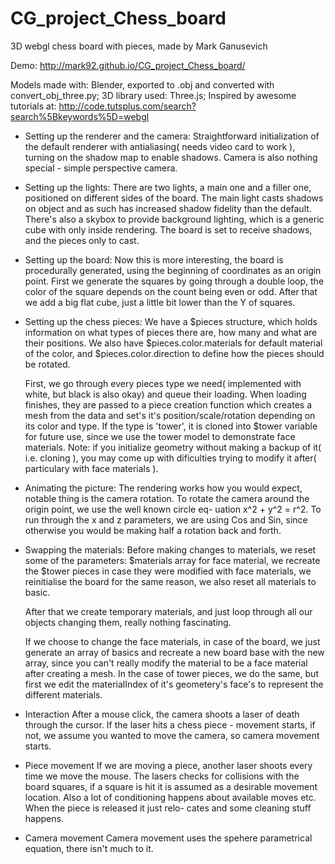 CG_project_Chess_board
======================

3D webgl chess board with pieces, made by Mark Ganusevich

Demo: http://mark92.github.io/CG_project_Chess_board/

Models made with: Blender, exported to .obj and converted
with convert_obj_three.py; 
3D library used: Three.js; 
Inspired by awesome tutorials at: http://code.tutsplus.com/search?search%5Bkeywords%5D=webgl



* Setting up the renderer and the camera:
Straightforward initialization of the default renderer with
antialiasing( needs video card to work ), turning on the shadow map to
enable shadows. Camera is also nothing special - simple perspective camera.

* Setting up the lights:
There are two lights, a main one and a filler one, positioned on different
sides of the board. The main light casts shadows on object and as such has
increased shadow fidelity than the default. There's also a skybox to provide
background lighting, which is a generic cube with only inside rendering. The
board is set to receive shadows, and the pieces only to cast.

* Setting up the board:
Now this is more interesting, the board is procedurally generated, using the
beginning of coordinates as an origin point. First we generate the squares by
going through a double loop, the color of the square depends on the count
being even or odd. After that we add a big flat cube, just a little bit lower
than the Y of squares.

* Setting up the chess pieces:
We have a $pieces structure, which holds information on what types of pieces
there are, how many and what are their positions. We also have
$pieces.color.materials for default material of the color, and
$pieces.color.direction to define how the pieces should be rotated.

  First, we go through every pieces type we need( implemented with white, but
black is also okay) and queue their loading. When loading finishes, they are
passed to a piece creation function which creates a mesh from the data and
set's it's position/scale/rotation depending on its color and type. If the
type is 'tower', it is cloned into $tower variable for future use, since we
use the tower model to demonstrate face materials. Note: if you initialize
geometry without making a backup of it( i.e. cloning ), you may come up with
dificulties trying to modify it after( particulary with face materials ).

* Animating the picture:
The rendering works how you would expect, notable thing is the camera rotation.
To rotate the camera around the origin point, we use the well known circle eq-
uation x^2 + y^2 = r^2. To run through the x and z parameters, we are using Cos
and Sin, since otherwise you would be making half a rotation back and forth.

* Swapping the materials:
Before making changes to materials, we reset some of the parameters:
$materials array for face material, we recreate the $tower pieces in
case they were modified with face materials, we reinitialise the board for the
same reason, we also reset all materials to basic.

  After that we create temporary materials, and just loop through all our
objects changing them, really nothing fascinating.

  If we choose to change the face materials, in case of the board, we just
generate an array of basics and recreate a new board base with the new array,
since you can't really modify the material to be a face material after
creating a mesh. In the case of tower pieces, we do the same, but first we
edit the materialIndex of it's geometery's face's to represent the different
materials. 

* Interaction
After a mouse click, the camera shoots a laser of death through the cursor.
If the laser hits a chess piece - movement starts, if not, we assume you
wanted to move the camera, so camera movement starts.

* Piece movement
If we are moving a piece, another laser shoots every time we move the mouse.
The lasers checks for collisions with the board squares, if a square is hit
it is assumed as a desirable movement location. Also a lot of conditioning
happens about available moves etc. When the piece is released it just relo-
cates and some cleaning stuff happens.

* Camera movement
Camera movement uses the spehere parametrical equation, there isn't much to it.
